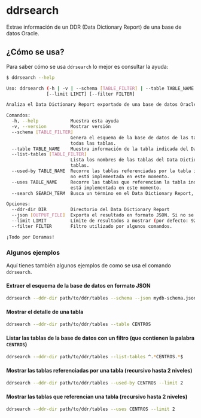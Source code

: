 # ddrsearch

Extrae información de un DDR (Data Dictionary Report) de una base de datos Oracle.

## ¿Cómo se usa?

Para saber cómo se usa `ddrsearch` lo mejor es consultar la ayuda:

```bash
$ ddrsearch --help

Uso: ddrsearch (-h | -v | --schema [TABLE_FILTER] | --table TABLE_NAME | --list-tables [TABLE_FILTER] | --used-by TABLE_NAME | --uses TABLE_NAME | --search SEARCH_TERM) [--ddr-dir DIR] [--json [OUTPUT_FILE]]
               [--limit LIMIT] [--filter FILTER]

Analiza el Data Dictionary Report exportado de una base de datos Oracle para extraer información sobre tablas, columnas y relaciones. (v0.0.3)

Comandos:
  -h, --help            Muestra esta ayuda
  -v, --version         Mostrar versión
  --schema [TABLE_FILTER]
                        Genera el esquema de la base de datos de las tablas del Data Dictionary Report. El filtro es una expresión regular que se aplica a los nombres de las tablas. Por defecto, se incluyen
                        todas las tablas.
  --table TABLE_NAME    Muestra información de la tabla indicada del Data Dictionary Report. El nombre de la tabla debe coincidir con el nombre del archivo HTML sin la extensión.
  --list-tables [TABLE_FILTER]
                        Lista los nombres de las tablas del Data Dictionary Report. El filtro es una expresión regular que se aplica a los nombres de las tablas. Si no se especifica, se listan todas las
                        tablas.
  --used-by TABLE_NAME  Recorre las tablas referenciadas por la tabla indicada en el Data Dictionary Report. El nombre de la tabla debe coincidir con el nombre del archivo HTML sin la extensión. Esta opción
                        no está implementada en este momento.
  --uses TABLE_NAME     Recorre las tablas que referencian la tabla indicada en el Data Dictionary Report. El nombre de la tabla debe coincidir con el nombre del archivo HTML sin la extensión. Esta opción no
                        está implementada en este momento.
  --search SEARCH_TERM  Busca un término en el Data Dictionary Report, devolviendo las tablas y columnas que lo contienen (busca en nombres y comentarios de tablas y columnas).

Opciones:
  --ddr-dir DIR         Directorio del Data Dictionary Report
  --json [OUTPUT_FILE]  Exporta el resultado en formato JSON. Si no se especifica un archivo, se imprime en la salida estándar.
  --limit LIMIT         Límite de resultados a mostrar (por defecto: 9223372036854775807)
  --filter FILTER       Filtro utilizado por algunos comandos.

¡Todo por Doramas!
```

### Algunos ejemplos

Aquí  tienes también algunos ejemplos de como se usa el comando `ddrsearch`.

#### Extraer el esquema de la base de datos en formato JSON

```bash
ddrsearch --ddr-dir path/to/ddr/tables --schema --json mydb-schema.json
```

#### Mostrar el detalle de una tabla

```bash
ddrsearch --ddr-dir path/to/ddr/tables --table CENTROS
```

#### Listar las tablas de la base de datos con un filtro (que contienen la palabra `CENTROS`)

```bash
ddrsearch --ddr-dir path/to/ddr/tables --list-tables ^.*CENTROS.*$
```

#### Mostrar las tablas referenciadas por una tabla (recursivo hasta 2 niveles)

```bash
ddrsearch --ddr-dir path/to/ddr/tables --used-by CENTROS --limit 2
```

#### Mostrar las tablas que referencian una tabla (recursivo hasta 2 niveles)

```bash
ddrsearch --ddr-dir path/to/ddr/tables --uses CENTROS --limit 2
```